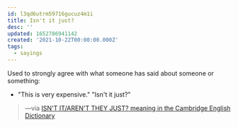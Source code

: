 ```yaml
---
id: l3qd6utrm59716gucuz4m1i
title: Isn't it just?
desc: ''
updated: 1652786941142
created: '2021-10-22T00:00:00.000Z'
tags:
  - sayings
---
```


Used to strongly agree with what someone has said about someone or something:

- "This is very expensive." "Isn't it just?"

> —via [ISN'T IT/AREN'T THEY JUST? meaning in the Cambridge English Dictionary](https://dictionary.cambridge.org/dictionary/english/isn-t-it-aren-t-they-just)
